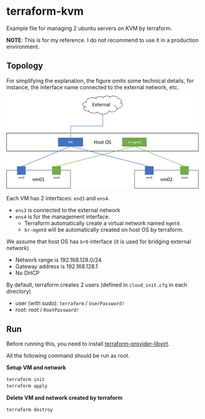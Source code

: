 # terraform-kvm

Example file for managing 2 ubuntu servers on KVM by terraform.

**NOTE**: This is for my reference. I do not recommend to use it in a production environment.

## Topology

For simplifying the explanation, the figure omits some technical details, for instance, the interface name connected to the external network, etc.

![topology](./e.png)

Each VM has 2 interfaces: `end3` and `ens4`.
* `ens3` is connected to the external network
* `ens4` is for the management interface.
  * Terraform automatically create a virtual network named `mgmt0`.
  * `br-mgmt0` will be automatically created on host OS by terraform.

We assume that host OS has `br0` interface (it is used for bridging external network)
* Network range is 192.168.128.0/24
* Gateway address is 192.168.128.1
* No DHCP

By default, terraform creates 2 users (defined in `cloud_init.cfg` in each directory)
* user (with sudo): `terraform` / `UserPassword!`
* root: root / `RootPassword!`

## Run

Before running this, you need to install [terraform-provider-libvirt](https://github.com/dmacvicar/terraform-provider-libvirt).

All the following command should be run as root.

**Setup VM and network**

```bash
terraform init
terraform apply
```

**Delete VM and network created by terraform**

```bash
terraform destroy
```
